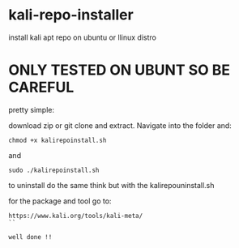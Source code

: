 # kali-repo-installer
install kali apt repo on ubuntu or llinux distro

# ONLY TESTED ON UBUNT SO BE CAREFUL

pretty simple:

download zip or git clone and extract. Navigate into the folder and:
```
chmod +x kalirepoinstall.sh
```

and

```
sudo ./kalirepoinstall.sh
```

to uninstall do the same think but with the kalirepouninstall.sh

for the package and tool go to:
```
https://www.kali.org/tools/kali-meta/
``

well done !!

